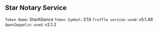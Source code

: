 ## Star Notary Service

`Token Name`: StarAlliance
`Token Symbol`: STA
`Truffle version used`: v5.1.46
`OpenZeppelin used`: v2.1.2